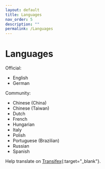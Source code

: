 ```yaml
---
layout: default
title: Languages
nav_order: 5
description: ""
permalink: /Languages
---
```


# Languages

Official:
- English
- German

Community:
- Chinese (China)
- Chinese (Taiwan)
- Dutch
- French
- Hungarian
- Italy
- Polish
- Portuguese (Brazilian)
- Russian
- Spanish


Help translate on [Transifex](https://www.transifex.com/BornToBeRoot/NETworkManager){:target="_blank"}.